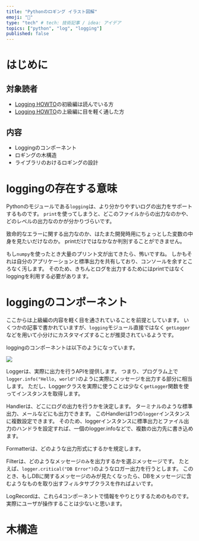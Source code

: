 ```yaml
---
title: "Pythonのロギング イラスト図解"
emoji: "🔖"
type: "tech" # tech: 技術記事 / idea: アイデア
topics: ["python", "log", "logging"]
published: false
---
```


# はじめに

## 対象読者

- [Logging HOWTO](https://docs.python.org/ja/3/howto/logging.html)の初級編は読んでいる方
- [Logging HOWTO](https://docs.python.org/ja/3/howto/logging.html)の上級編に目を軽く通した方

## 内容

- Loggingのコンポーネント
- ロギングの木構造
- ライブラリのおけるロギングの設計

# loggingの存在する意味

Pythonのモジュールである`logging`は、より分かりやすいログの出力をサポートするものです。
`print`を使ってしまうと、どこのファイルからの出力なのかや、どのレベルの出力なのかが分かりづらいです。

致命的なエラーに関する出力なのか、はたまた開発時用にちょっとした変数の中身を見たいだけなのか。
printだけではなかなか判別することができません。

もし`numpy`を使ったとき大量のプリント文が出てきたら、怖いですね。
しかもそれは自分のアプリケーションと標準出力を共有しており、コンソールを余すところなく汚します。
そのため、きちんとログを出力するためにはprintではなくloggingを利用する必要があります。

# loggingのコンポーネント

ここからは上級編の内容を軽く目を通されていることを前提としています。
いくつかの記事で書かれていますが、`logging`モジュール直接ではなく
`getLogger`などを用いて小分けにカスタマイズすることが推奨されているようです。

loggingのコンポーネントは以下のようになっています。

![](https://storage.googleapis.com/zenn-user-upload/tztzukx1j648e6fqafhun1wz24n4)

Loggerは、実際に出力を行うAPIを提供します。
つまり、プログラム上で`logger.info("Hello, world")`のように実際にメッセージを出力する部分に相当します。
ただし、Loggerクラスを実際に使うことは少なく`getLogger`関数を使ってインスタンスを取得します。

Handlerは、どこにログの出力を行うかを決定します。
ターミナルのような標準出力、メールなどにも出力できます。
このHandlerは1つの`logger`インスタンスに複数設定できます。
そのため、loggerインスタンスに標準出力とファイル出力のハンドラを設定すれば、一個のlogger.infoなどで、複数の出力先に書き込めます。

Formatterは、どのような出力形式にするかを規定します。

Filterは、どのようなメッセージ`のみ`を出力するかを選ぶメッセージです。
たとえば、`logger.critical("DB Error")`のようなロガー出力を行うとします。
このとき、もしDBに関するメッセージのみが見たくなったら、DBをメッセージに含むようなものを取り出すフィルタサブクラスを作ればよいです。

LogRecordは、これら4コンポーネントで情報をやりとりするためのものです。
実際にユーザが操作することは少ないと思います。

# 木構造



